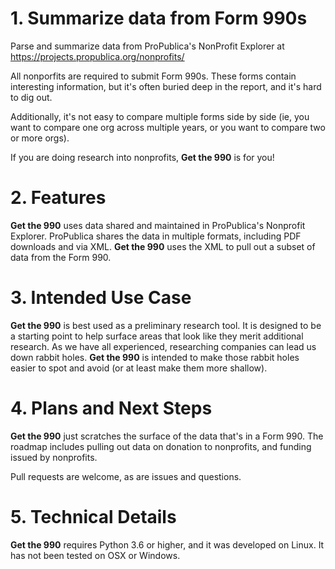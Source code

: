 # 1. Summarize data from Form 990s

Parse and summarize data from ProPublica's NonProfit Explorer at https://projects.propublica.org/nonprofits/

All nonporfits are required to submit Form 990s. These forms contain interesting information, but it's often buried deep in the report, and it's hard to dig out.

Additionally, it's not easy to compare multiple forms side by side (ie, you want to compare one org across multiple years, or you want to compare two or more orgs).

If you are doing research into nonprofits, **Get the 990** is for you!

# 2. Features

**Get the 990** uses data shared and maintained in ProPublica's Nonprofit Explorer. ProPublica shares the data in multiple formats, including PDF downloads and via XML. **Get the 990** uses the XML to pull out a subset of data from the Form 990.

# 3. Intended Use Case

**Get the 990** is best used as a preliminary research tool. It is designed to be a starting point to help surface areas that look like they merit additional research. As we have all experienced, researching companies can lead us down rabbit holes. **Get the 990** is intended to make those rabbit holes easier to spot and avoid (or at least make them more shallow).

# 4. Plans and Next Steps

**Get the 990** just scratches the surface of the data that's in a Form 990. The roadmap includes pulling out data on donation to nonprofits, and funding issued by nonprofits.

Pull requests are welcome, as are issues and questions.

# 5. Technical Details

**Get the 990** requires Python 3.6 or higher, and it was developed on Linux. It has not been tested on OSX or Windows. 
